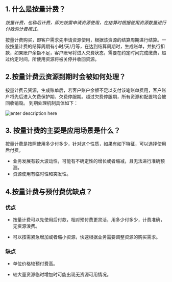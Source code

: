 
## 1. 什么是按量计费？

*按量计费，也称后计费，即先按需申请资源使用，在结算时根据使用资源数量进行付款的计费模式。*

按量计费购买，即客户需求先申请资源使用，根据该资源的结算周期进行结算。一般按量计费的结算周期有小时/天/月等，在达到结算周期时，生成账单，并执行扣款，如果账户余额不足，客户账号将进入欠费状态，需要在约定时间完成缴费，超过约定时间，所使用资源将被关停并收回资源。


## 2.按量计费云资源到期时会被如何处理？

按量计费云资源，生成账单后，若客户账户余额不足以支付该笔账单费用，客户账户将先后进入欠费保护期、欠费停服期。超过欠费停服期，所有资源和配置均会被回收销毁。
到期处理机制具体如下：

![enter description here][1]

## 3. 按量计费的主要是应用场景是什么？

按量计费是按照使用多少付多少，针对这个性质，如果有如下特征，可以选择使用后付费。

- 业务发展有较大波动性，可能有不确定性的增长或者缩减，且无法进行准确预测。
- 资源使用有临时性和突发性。


## 4.按量计费与预付费优缺点？

### 优点 ###

- 按量计费可以先使用后付款，相对预付费更灵活，用多少付多少，计费准确，无资源浪费。

- 可以按需紧急增加或者缩小资源，快速根据业务需要调整资源的购买需求。

### 缺点 ###

- 单位价格较预付费高。

- 较大量资源临时增加时可能出现无资源可用情况。


  [1]: https://mc.qcloudimg.com/static/img/9e34130d483318c2d4d2afb5d31e488c/image.png